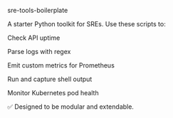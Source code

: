 sre-tools-boilerplate

A starter Python toolkit for SREs. Use these scripts to:

Check API uptime

Parse logs with regex

Emit custom metrics for Prometheus

Run and capture shell output

Monitor Kubernetes pod health

✅ Designed to be modular and extendable.
